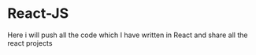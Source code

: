 # React-JS
 Here i will push all the code which I have written in React and share all the react projects
